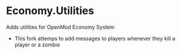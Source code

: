# Economy.Utilities
Adds utilities for OpenMod Economy System
- This fork attemps to add messages to players whenever they kill a player or a zombie

